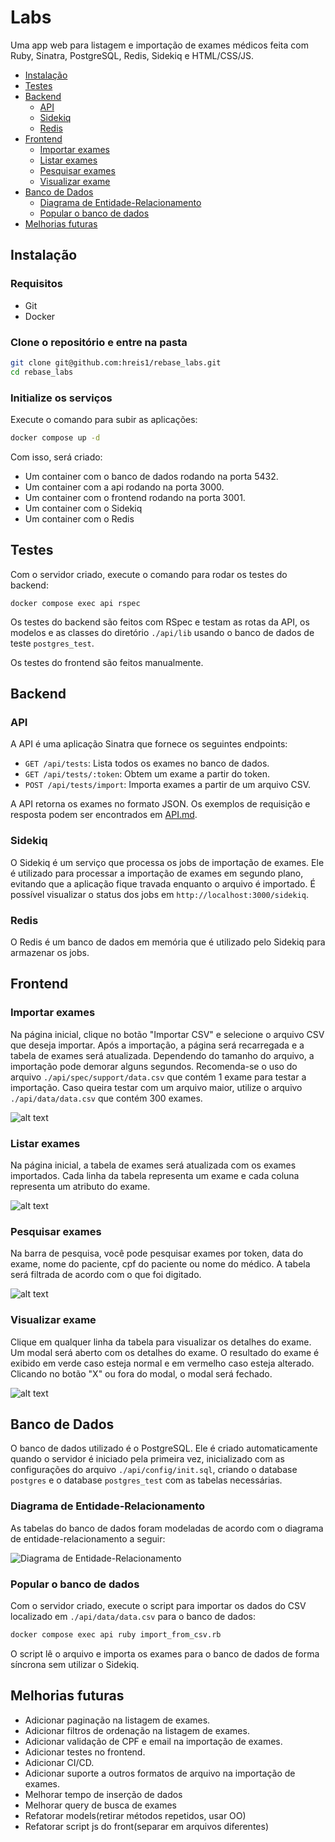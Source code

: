 # Labs
Uma app web para listagem e importação de exames médicos feita com Ruby, Sinatra, PostgreSQL, Redis, Sidekiq e HTML/CSS/JS.

- [Instalação](#instalação)
- [Testes](#testes)
- [Backend](#backend)
  - [API](#api)
  - [Sidekiq](#sidekiq)
  - [Redis](#redis)
- [Frontend](#frontend)
  - [Importar exames](#importar-exames)
  - [Listar exames](#listar-exames)
  - [Pesquisar exames](#pesquisar-exames)
  - [Visualizar exame](#visualizar-exame)
- [Banco de Dados](#banco-de-dados)
  - [Diagrama de Entidade-Relacionamento](#diagrama-de-entidade-relacionamento)
  - [Popular o banco de dados](#popular-o-banco-de-dados)
- [Melhorias futuras](#melhorias-futuras)

## Instalação

### Requisitos
- Git
- Docker

### Clone o repositório e entre na pasta
```bash
git clone git@github.com:hreis1/rebase_labs.git
cd rebase_labs
```

### Initialize os serviços
Execute o comando para subir as aplicações:
```bash
docker compose up -d
```
Com isso, será criado:
  - Um container com o banco de dados rodando na porta 5432.
  - Um container com a api rodando na porta 3000.
  - Um container com o frontend rodando na porta 3001.
  - Um container com o Sidekiq
  - Um container com o Redis

## Testes
Com o servidor criado, execute o comando para rodar os testes do backend:
```
docker compose exec api rspec
```
Os testes do backend são feitos com RSpec e testam as rotas da API, os modelos e as classes do diretório `./api/lib` usando o banco de dados de teste `postgres_test`.

Os testes do frontend são feitos manualmente.

## Backend

### API
A API é uma aplicação Sinatra que fornece os seguintes endpoints:
- `GET /api/tests`: Lista todos os exames no banco de dados.
- `GET /api/tests/:token`: Obtem um exame a partir do token.
- `POST /api/tests/import`: Importa exames a partir de um arquivo CSV.

A API retorna os exames no formato JSON. Os exemplos de requisição e resposta podem ser encontrados em [API.md](./assets/API.md).

### Sidekiq
O Sidekiq é um serviço que processa os jobs de importação de exames. Ele é utilizado para processar a importação de exames em segundo plano, evitando que a aplicação fique travada enquanto o arquivo é importado. É possível visualizar o status dos jobs em `http://localhost:3000/sidekiq`.

### Redis
O Redis é um banco de dados em memória que é utilizado pelo Sidekiq para armazenar os jobs.

## Frontend

### Importar exames
Na página inicial, clique no botão "Importar CSV" e selecione o arquivo CSV que deseja importar. Após a importação, a página será recarregada e a tabela de exames será atualizada. Dependendo do tamanho do arquivo, a importação pode demorar alguns segundos. Recomenda-se o uso do arquivo `./api/spec/support/data.csv` que contém 1 exame para testar a importação. Caso queira testar com um arquivo maior, utilize o arquivo `./api/data/data.csv` que contém 300 exames.

![alt text](./assets/image-1.png)

### Listar exames
Na página inicial, a tabela de exames será atualizada com os exames importados. Cada linha da tabela representa um exame e cada coluna representa um atributo do exame.

![alt text](./assets/image-2.png)

### Pesquisar exames
Na barra de pesquisa, você pode pesquisar exames por token, data do exame, nome do paciente, cpf do paciente ou nome do médico. A tabela será filtrada de acordo com o que foi digitado.

![alt text](./assets/image-3.png)

### Visualizar exame
Clique em qualquer linha da tabela para visualizar os detalhes do exame. Um modal será aberto com os detalhes do exame. O resultado do exame é exibido em verde caso esteja normal e em vermelho caso esteja alterado. Clicando no botão "X" ou fora do modal, o modal será fechado.

![alt text](./assets/image-4.png)

## Banco de Dados
O banco de dados utilizado é o PostgreSQL. Ele é criado automaticamente quando o servidor é iniciado pela primeira vez, inicializado com as configurações do arquivo `./api/config/init.sql`, criando o database `postgres` e o database `postgres_test` com as tabelas necessárias.

### Diagrama de Entidade-Relacionamento
As tabelas do banco de dados foram modeladas de acordo com o diagrama de entidade-relacionamento a seguir:

![Diagrama de Entidade-Relacionamento](./assets/diagrama_er.png)

### Popular o banco de dados
Com o servidor criado, execute o script para importar os dados do CSV localizado em `./api/data/data.csv` para o banco de dados:
```bash
docker compose exec api ruby import_from_csv.rb
```
O script lê o arquivo e importa os exames para o banco de dados de forma síncrona sem utilizar o Sidekiq.

## Melhorias futuras
- Adicionar paginação na listagem de exames.
- Adicionar filtros de ordenação na listagem de exames.
- Adicionar validação de CPF e email na importação de exames.
- Adicionar testes no frontend.
- Adicionar CI/CD.
- Adicionar suporte a outros formatos de arquivo na importação de exames.
- Melhorar tempo de inserção de dados
- Melhorar query de busca de exames
- Refatorar models(retirar métodos repetidos, usar OO)
- Refatorar script js do front(separar em arquivos diferentes)
